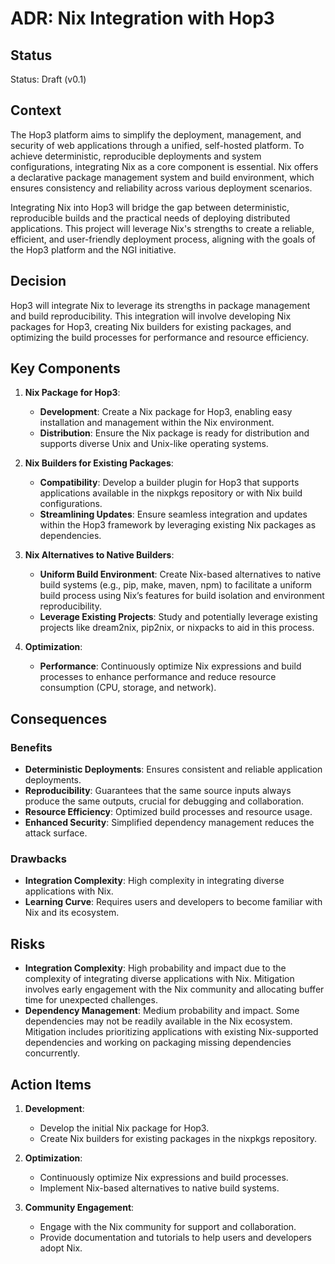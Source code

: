 # ADR: Nix Integration with Hop3

## Status

Status: Draft (v0.1)

## Context

The Hop3 platform aims to simplify the deployment, management, and security of web applications through a unified, self-hosted platform. To achieve deterministic, reproducible deployments and system configurations, integrating Nix as a core component is essential. Nix offers a declarative package management system and build environment, which ensures consistency and reliability across various deployment scenarios.

Integrating Nix into Hop3 will bridge the gap between deterministic, reproducible builds and the practical needs of deploying distributed applications. This project will leverage Nix's strengths to create a reliable, efficient, and user-friendly deployment process, aligning with the goals of the Hop3 platform and the NGI initiative.

## Decision

Hop3 will integrate Nix to leverage its strengths in package management and build reproducibility. This integration will involve developing Nix packages for Hop3, creating Nix builders for existing packages, and optimizing the build processes for performance and resource efficiency.

## Key Components

1. **Nix Package for Hop3**:
   - **Development**: Create a Nix package for Hop3, enabling easy installation and management within the Nix environment.
   - **Distribution**: Ensure the Nix package is ready for distribution and supports diverse Unix and Unix-like operating systems.

2. **Nix Builders for Existing Packages**:
   - **Compatibility**: Develop a builder plugin for Hop3 that supports applications available in the nixpkgs repository or with Nix build configurations.
   - **Streamlining Updates**: Ensure seamless integration and updates within the Hop3 framework by leveraging existing Nix packages as dependencies.

3. **Nix Alternatives to Native Builders**:
   - **Uniform Build Environment**: Create Nix-based alternatives to native build systems (e.g., pip, make, maven, npm) to facilitate a uniform build process using Nix’s features for build isolation and environment reproducibility.
   - **Leverage Existing Projects**: Study and potentially leverage existing projects like dream2nix, pip2nix, or nixpacks to aid in this process.

4. **Optimization**:
   - **Performance**: Continuously optimize Nix expressions and build processes to enhance performance and reduce resource consumption (CPU, storage, and network).

## Consequences

### Benefits

- **Deterministic Deployments**: Ensures consistent and reliable application deployments.
- **Reproducibility**: Guarantees that the same source inputs always produce the same outputs, crucial for debugging and collaboration.
- **Resource Efficiency**: Optimized build processes and resource usage.
- **Enhanced Security**: Simplified dependency management reduces the attack surface.

### Drawbacks

- **Integration Complexity**: High complexity in integrating diverse applications with Nix.
- **Learning Curve**: Requires users and developers to become familiar with Nix and its ecosystem.

## Risks

- **Integration Complexity**: High probability and impact due to the complexity of integrating diverse applications with Nix. Mitigation involves early engagement with the Nix community and allocating buffer time for unexpected challenges.
- **Dependency Management**: Medium probability and impact. Some dependencies may not be readily available in the Nix ecosystem. Mitigation includes prioritizing applications with existing Nix-supported dependencies and working on packaging missing dependencies concurrently.

## Action Items

1. **Development**:
   - Develop the initial Nix package for Hop3.
   - Create Nix builders for existing packages in the nixpkgs repository.

2. **Optimization**:
   - Continuously optimize Nix expressions and build processes.
   - Implement Nix-based alternatives to native build systems.

3. **Community Engagement**:
   - Engage with the Nix community for support and collaboration.
   - Provide documentation and tutorials to help users and developers adopt Nix.
